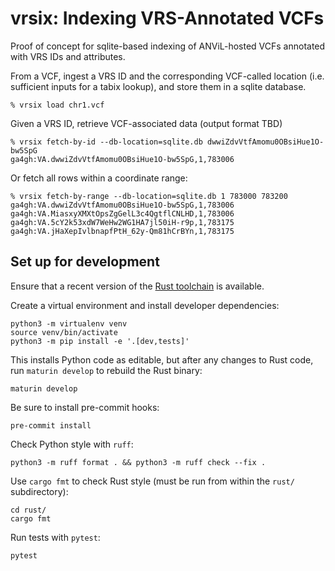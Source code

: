 # vrsix: Indexing VRS-Annotated VCFs

Proof of concept for sqlite-based indexing of ANViL-hosted VCFs annotated with VRS IDs and attributes.

From a VCF, ingest a VRS ID and the corresponding VCF-called location (i.e. sufficient inputs for a tabix lookup), and store them in a sqlite database.

```shell
% vrsix load chr1.vcf
```

Given a VRS ID, retrieve VCF-associated data (output format TBD)

```shell
% vrsix fetch-by-id --db-location=sqlite.db dwwiZdvVtfAmomu0OBsiHue1O-bw5SpG
ga4gh:VA.dwwiZdvVtfAmomu0OBsiHue1O-bw5SpG,1,783006
```

Or fetch all rows within a coordinate range:

```shell
% vrsix fetch-by-range --db-location=sqlite.db 1 783000 783200
ga4gh:VA.dwwiZdvVtfAmomu0OBsiHue1O-bw5SpG,1,783006
ga4gh:VA.MiasxyXMXtOpsZgGelL3c4QgtflCNLHD,1,783006
ga4gh:VA.5cY2k53xdW7WeHw2WG1HA7jl50iH-r9p,1,783175
ga4gh:VA.jHaXepIvlbnapfPtH_62y-Qm81hCrBYn,1,783175
```

## Set up for development

Ensure that a recent version of the [Rust toolchain](https://www.rust-lang.org/tools/install) is available.

Create a virtual environment and install developer dependencies:

```shell
python3 -m virtualenv venv
source venv/bin/activate
python3 -m pip install -e '.[dev,tests]'
```

This installs Python code as editable, but after any changes to Rust code, run ``maturin develop`` to rebuild the Rust binary:

```shell
maturin develop
```

Be sure to install pre-commit hooks:

```shell
pre-commit install
```

Check Python style with `ruff`:

```shell
python3 -m ruff format . && python3 -m ruff check --fix .
```

Use `cargo fmt` to check Rust style (must be run from within the `rust/` subdirectory):

```shell
cd rust/
cargo fmt
```

Run tests with `pytest`:
```shell
pytest
```
